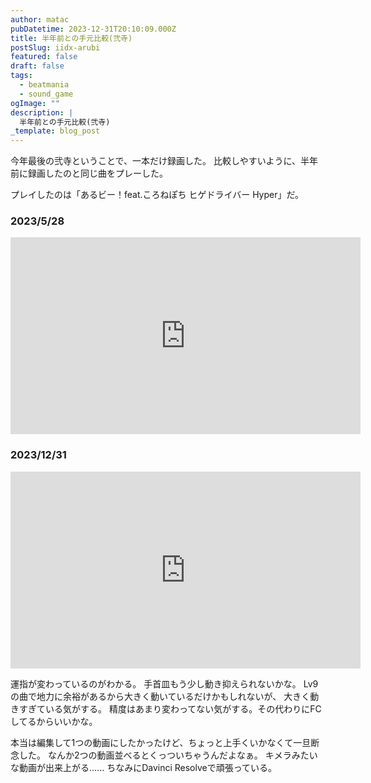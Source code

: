 ```yaml
---
author: matac
pubDatetime: 2023-12-31T20:10:09.000Z
title: 半年前との手元比較(弐寺)
postSlug: iidx-arubi
featured: false
draft: false
tags:
  - beatmania
  - sound_game
ogImage: ""
description: |
  半年前との手元比較(弐寺)
_template: blog_post
---
```


今年最後の弐寺ということで、一本だけ録画した。
比較しやすいように、半年前に録画したのと同じ曲をプレーした。

プレイしたのは「あるビー！feat.ころねぽち ヒゲドライバー Hyper」だ。

### 2023/5/28

<div class="iframe-aspect">
<iframe width="560" height="315" src="https://www.youtube.com/embed/WyLaTnDOvgw?si=6l2ZyDXLhezC6a8v" title="YouTube video player" frameborder="0" allow="accelerometer; autoplay; clipboard-write; encrypted-media; gyroscope; picture-in-picture; web-share" allowfullscreen></iframe>
</div>

### 2023/12/31

<div class="iframe-aspect">
<iframe width="560" height="315" src="https://www.youtube.com/embed/rYGrFjcSBz0?si=OZ2Cr91h-wReQcYZ" title="YouTube video player" frameborder="0" allow="accelerometer; autoplay; clipboard-write; encrypted-media; gyroscope; picture-in-picture; web-share" allowfullscreen></iframe>
</div>

運指が変わっているのがわかる。
手首皿もう少し動き抑えられないかな。
Lv9の曲で地力に余裕があるから大きく動いているだけかもしれないが、
大きく動きすぎている気がする。
精度はあまり変わってない気がする。その代わりにFCしてるからいいかな。

本当は編集して1つの動画にしたかったけど、ちょっと上手くいかなくて一旦断念した。
なんか2つの動画並べるとくっついちゃうんだよなぁ。
キメラみたいな動画が出来上がる......
ちなみにDavinci Resolveで頑張っている。
